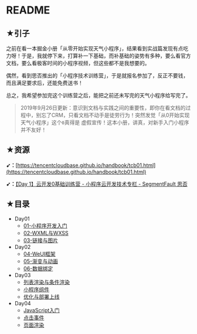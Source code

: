 # README

## ★引子

之前在看一本掘金小册「从零开始实现天气小程序」，结果看到实战篇发现有点吃力呀！于是，我就停下来，打算补一下基础，而补基础的姿势有多种，要么看官方文档，要么看极客时间的小程序视频，但这些都不是我想要的。

偶然，看到思否推出的「小程序技术训练营」，于是就报名参加了，反正不要钱，而且满足要求后，还能免费送书！

总之，我希望参加完这个训练营之后，能把之前还未写完的天气小程序给写完了。

> 2019年9月26日更新：意识到文档与实践之间的重要性，即你在看文档的过程中，别忘了CRM，只看文档不动手是徒劳行为！突然发觉「从0开始实现天气小程序」这个`0`真得是 虚假宣传！这本小册，讲真，对新手入门小程序并不友好！

## ★资源

**➹：**[https://tencentcloudbase.github.io/handbook/tcb01.html](https://tencentcloudbase.github.io/handbook/tcb01.html)

**➹：**[【Day 1】云开发0基础训练营 - 小程序云开发技术专栏 - SegmentFault 思否](https://segmentfault.com/a/1190000020430363)

## ★目录

- Day01
  - [01-小程序开发入门](./Day01.md)
  - [02-WXML与WXSS](./Day01-2.md)
  - [03-链接与图片](./Day01-3.md)
- Day02
  - [04-WeUI框架](./Day02.md)
  - [05-渐变与动画](./Day02-2.md)
  - [06-数据绑定](./Day02-3.md)
- Day03
  - [列表渲染与条件渲染](./Day03.md)
  - [小程序组件](./Day03-2.md)
  - [优化与部署上线](./Day03-3.md)
- Day04
  - [JavaScript入门](./Day04.md)
  - [点击事件](./Day04-2.md)
  - [页面渲染](./Day04-3.md)

